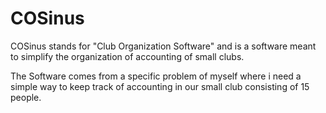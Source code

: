 # COSinus

COSinus stands for "Club Organization Software" and is a software meant to simplify the organization of accounting of small clubs.

The Software comes from a specific problem of myself where i need a simple way to keep track of accounting in our small club consisting of 15 people. 
